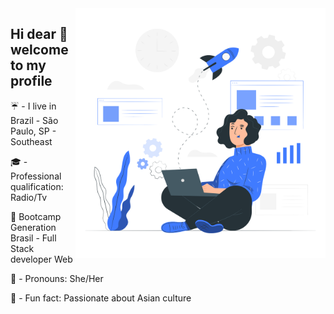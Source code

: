 <img align="right" width="400px" src="https://github.com/liviaguimaraes92/liviaguimaraes92/blob/main/Startup%20life-pana.png">

## Hi dear :space_invader: welcome to my profile                                                      

:umbrella: - I live in Brazil - São Paulo, SP - Southeast<p>
🎓 - Professional qualification: Radio/Tv<p> 
🚀 Bootcamp Generation Brasil - Full Stack developer Web<p>
🥀 - Pronouns: She/Her<p>
:sushi: - Fun fact: Passionate about Asian culture<p>

